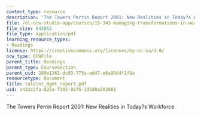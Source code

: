 ```yaml
---
content_type: resource
description: 'The Towers Perrin Report 2001: New Realities in Today?s Workforce'
file: /ol-ocw-studio-app/courses/15-343-managing-transformations-in-work-organizations-and-society-spring-2002/a422c2fa822af30286f63d5d0a302081_talelnt_mgmt_report.pdf
file_size: 643052
file_type: application/pdf
learning_resource_types:
- Readings
license: https://creativecommons.org/licenses/by-nc-sa/4.0/
ocw_type: OCWFile
parent_title: Readings
parent_type: CourseSection
parent_uid: 289e1361-dc93-773a-ed47-e6a99d4f1f9a
resourcetype: Document
title: talelnt_mgmt_report.pdf
uid: a422c2fa-822a-f302-86f6-3d5d0a302081
---
```

The Towers Perrin Report 2001: New Realities in Today?s Workforce